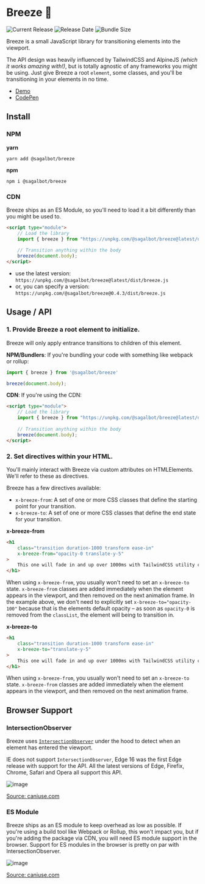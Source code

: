 # Breeze 💨

![Current Release](https://img.shields.io/github/release/sagalbot/breeze.svg?style=flat-square) 
![Release Date](https://img.shields.io/github/release-date/sagalbot/breeze?style=flat-square) 
![Bundle Size](https://flat.badgen.net/bundlephobia/min/@sagalbot/breeze) 

Breeze is a small JavaScript library for transitioning elements into the viewport. 

The API design was heavily influenced by TailwindCSS and AlpineJS _(which it works amazing with!)_, but is totally agnostic of any frameworks you might be using. Just give Breeze a root `element`, some classes, and you'll be transitioning in your elements in no time.

- [Demo](https://breeze.sagalbot.com)
- [CodePen](https://codepen.io/sagalbot/pen/wvWgdjm?editors=1010)

## Install

### NPM

**yarn**
```shell
yarn add @sagalbot/breeze
```

**npm**
```shell
npm i @sagalbot/breeze
```

### CDN

Breeze ships as an ES Module, so you'll need to load it a bit differently than you might be used to.

```html
<script type="module">
    // Load the library
    import { breeze } from "https://unpkg.com/@sagalbot/breeze@latest/dist/breeze.js";
    
    // Transition anything within the body
    breeze(document.body);
</script>
```

- use the latest version: `https://unpkg.com/@sagalbot/breeze@latest/dist/breeze.js`
- or, you can specify a version: `https://unpkg.com/@sagalbot/breeze@0.4.3/dist/breeze.js`

## Usage / API

### 1. Provide Breeze a root element to initialize. 

Breeze will only apply entrance transitions to children of this element.

**NPM/Bundlers**: If you're bundling your code with something like webpack or rollup:

```js
import { breeze } from '@sagalbot/breeze'

breeze(document.body);
```

**CDN**: If you're using the CDN:

```html
<script type="module">
    // Load the library
    import { breeze } from "https://unpkg.com/@sagalbot/breeze@latest/dist/breeze.js";
    
    // Transition anything within the body
    breeze(document.body);
</script>
```

### 2. Set directives within your HTML.

You'll mainly interact with Breeze via custom attributes on HTMLElements. We'll refer to these as directives.

Breeze has a few directives available:

- `x-breeze-from`: A set of one or more CSS classes that define the starting point for your transition. 
- `x-breeze-to`: A set of one or more CSS classes that define the end state for your transition.

**x-breeze-from**

```html
<h1
    class="transition duration-1000 transform ease-in"
    x-breeze-from="opacity-0 translate-y-5"
>
    This one will fade in and up over 1000ms with TailwindCSS utility classes.
</h1>
```

When using `x-breeze-from`, you usually won't need to set an `x-breeze-to` state. `x-breeze-from` classes are added immediately when the element appears in the viewport, and then removed on the next animation frame. In the example above, we don't need to explicitly set `x-breeze-to="opacity-100"` because that is the elements default opacity – as soon as `opacity-0` is removed from the `classList`, the element will being to transition in.

**x-breeze-to**

```html
<h1
    class="transition duration-1000 transform ease-in"
    x-breeze-to="translate-y-5"
>
    This one will fade in and up over 1000ms with TailwindCSS utility classes.
</h1>
```

When using `x-breeze-from`, you usually won't need to set an `x-breeze-to` state. `x-breeze-from` classes are added immediately when the element appears in the viewport, and then removed on the next animation frame.


## Browser Support

### IntersectionObserver

Breeze uses [`IntersectionObserver`](https://developer.mozilla.org/en-US/docs/Web/API/IntersectionObserver) under the hood to detect when an element has entered the viewport. 

IE does not support `IntersectionObserver`, Edge 16 was the first Edge release with support for the API. All the latest versions of Edge, Firefix, Chrome, Safari and Opera all support this API.

![image](https://user-images.githubusercontent.com/692538/97114238-a0080c00-16ac-11eb-9f25-f4a4f6877191.png)

[Source: caniuse.com](https://caniuse.com/mdn-api_intersectionobserver)

### ES Module

Breeze ships as an ES module to keep overhead as low as possible. If you're using a build tool like Webpack or Rollup, this won't impact you, but if you're adding the package via CDN, you will need ES module support in the browser. Support for ES modules in the browser is pretty on par with IntersectionObserver.

![image](https://user-images.githubusercontent.com/692538/97114534-46084600-16ae-11eb-89bb-e3fc5b7b01b6.png)

[Source: caniuse.com](https://caniuse.com/es6-module)